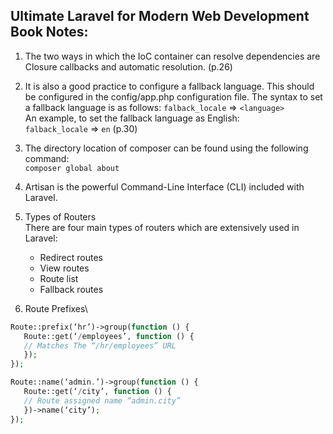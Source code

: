 ## Ultimate Laravel for Modern Web Development Book Notes:

1. The two ways in which the IoC container
   can resolve dependencies are Closure callbacks and automatic resolution. (p.26)

2. It is also a good practice to configure a fallback language. This should be
   configured in the config/app.php configuration file.
   The syntax to set a fallback language is as follows:
   `falback_locale` => `<language>`\
   An example, to set the fallback language as English:\
   `falback_locale` => `en`
   (p.30)

3. The directory location of composer can be found using the following command:\
   `composer global about`

4. Artisan is the powerful Command-Line Interface (CLI) included with Laravel.

5. Types of Routers\
   There are four main types of routers which are extensively used in Laravel:
   - Redirect routes
   - View routes
   - Route list
   - Fallback routes

6. Route Prefixes\

```php
Route::prefix(‘hr’)->group(function () {
   Route::get(‘/employees’, function () {
   // Matches The “/hr/employees” URL
   });
});
```

```php
Route::name(‘admin.’)->group(function () {
   Route::get(‘/city’, function () {
   // Route assigned name “admin.city”
   })->name(‘city’);
});
```

